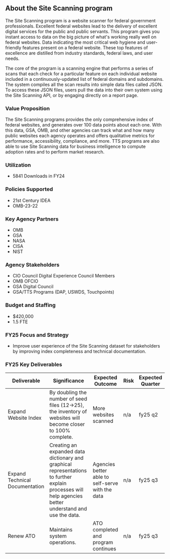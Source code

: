 ## About the Site Scanning program

The Site Scanning program is a website scanner for federal government professionals. Excellent federal websites lead to the delivery of excellent digital services for the public and public servants. This program gives you instant access to data on the big picture of what's working really well on federal websites. Data indicating the most critical web hygiene and user-friendly features present on a federal website. These top features of excellence are distilled from industry standards, federal laws, and user needs. 

The core of the program is a scanning engine that performs a series of scans that each check for a particular feature on each individual website included in a continuously-updated list of federal domains and subdomains. The system compiles all the scan results into simple data files called JSON. To access these JSON files, users pull the data into their own system using the Site Scanning API, or by engaging directly on a report page. 


### Value Proposition

The Site Scanning programs provides the only comprehensive index of federal websites, and generates over 100 data points about each one.  With this data, GSA, OMB, and other agencies can track what and how many public websites each agency operates and offers qualitative metrics for performance, accessibility, compliance, and more.  TTS programs are also able to use Site Scanning data for business intelligence to compute adoption rates and to perform market research.  


### Utilization
- 5841 Downloads in FY24


### Policies Supported

- 21st Century IDEA
- OMB-23-22



### Key Agency Partners
- OMB
- GSA
- NASA
- CISA
- NIST

### Agency Stakeholders
- CIO Council Digital Experience Council Members
- OMB OFCIO
- GSA Digital Council
- GSA/TTS Programs (DAP, USWDS, Touchpoints)


### Budget and Staffing
- $420,000
- 1.5 FTE

### FY25 Focus and Strategy 
- Improve user experience of the Site Scanning dataset for stakeholders by improving index completeness and technical documentation.




### FY25 Key Deliverables

| Deliverable | Significance | Expected Outcome | Risk | Expected Quarter |
| --- | --- | --- | --- | --- |
| Expand Website Index | By doubling the number of seed files (12->25), the inventory of websites will become closer to 100% complete.   | More websites scanned | n/a | fy25 q2 |
| Expand Technical Documentation | Creating an expanded data dictionary and graphical representations to further explain processes will help agencies better understand and use the data.  | Agencies better able to self-serve with the data | n/a | fy25 q3 |
| Renew ATO | Maintains system operations. | ATO completed and program continues  | n/a | fy25 q3 |
